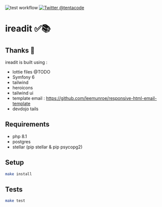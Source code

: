 ![test workflow](https://github.com/tentacode/ireadit/workflows/Tests/badge.svg) [![Twitter @tentacode](https://badgen.net/twitter/follow/tentacode)](https://twitter.com/tentacode)


# ireadit ✅📚

## Thanks 💖

ireadit is built using :

* lottie files @TODO
* Symfony 6
* tailwind
* heroicons
* tailwind ui
* template email : https://github.com/leemunroe/responsive-html-email-template
* devdojo tails

## Requirements

* php 8.1
* postgres
* stellar (pip stellar & pip psycopg2)

## Setup

```bash
make install
```

## Tests

```bash
make test
```